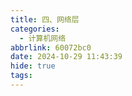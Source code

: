 ```yaml
---
title: 四、网络层
categories:
  - 计算机网络
abbrlink: 60072bc0
date: 2024-10-29 11:43:39
hide: true
tags:
---
```

